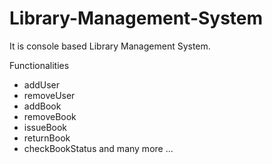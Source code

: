 # Library-Management-System
It is console based Library Management System. 

Functionalities
  - addUser
  - removeUser
  - addBook
  - removeBook
  - issueBook
  - returnBook
  - checkBookStatus
 and many more ...
